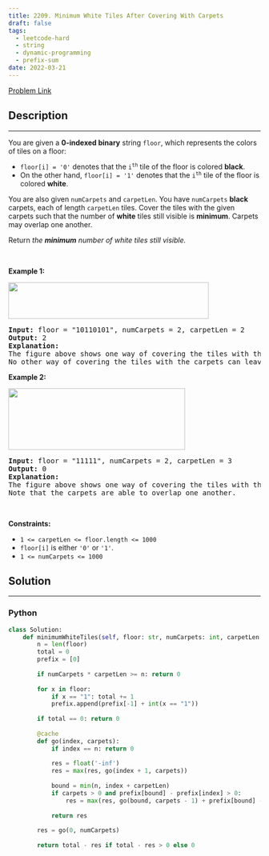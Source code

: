 ```yaml
---
title: 2209. Minimum White Tiles After Covering With Carpets
draft: false
tags: 
  - leetcode-hard
  - string
  - dynamic-programming
  - prefix-sum
date: 2022-03-21
---
```


[Problem Link](https://leetcode.com/problems/minimum-white-tiles-after-covering-with-carpets/)

## Description

---
<p>You are given a <strong>0-indexed binary</strong> string <code>floor</code>, which represents the colors of tiles on a floor:</p>

<ul>
	<li><code>floor[i] = &#39;0&#39;</code> denotes that the <code>i<sup>th</sup></code> tile of the floor is colored <strong>black</strong>.</li>
	<li>On the other hand, <code>floor[i] = &#39;1&#39;</code> denotes that the <code>i<sup>th</sup></code> tile of the floor is colored <strong>white</strong>.</li>
</ul>

<p>You are also given <code>numCarpets</code> and <code>carpetLen</code>. You have <code>numCarpets</code> <strong>black</strong> carpets, each of length <code>carpetLen</code> tiles. Cover the tiles with the given carpets such that the number of <strong>white</strong> tiles still visible is <strong>minimum</strong>. Carpets may overlap one another.</p>

<p>Return <em>the <strong>minimum</strong> number of white tiles still visible.</em></p>

<p>&nbsp;</p>
<p><strong class="example">Example 1:</strong></p>
<img alt="" src="https://assets.leetcode.com/uploads/2022/02/10/ex1-1.png" style="width: 400px; height: 73px;" />
<pre>
<strong>Input:</strong> floor = &quot;10110101&quot;, numCarpets = 2, carpetLen = 2
<strong>Output:</strong> 2
<strong>Explanation:</strong> 
The figure above shows one way of covering the tiles with the carpets such that only 2 white tiles are visible.
No other way of covering the tiles with the carpets can leave less than 2 white tiles visible.
</pre>

<p><strong class="example">Example 2:</strong></p>
<img alt="" src="https://assets.leetcode.com/uploads/2022/02/10/ex2.png" style="width: 353px; height: 123px;" />
<pre>
<strong>Input:</strong> floor = &quot;11111&quot;, numCarpets = 2, carpetLen = 3
<strong>Output:</strong> 0
<strong>Explanation:</strong> 
The figure above shows one way of covering the tiles with the carpets such that no white tiles are visible.
Note that the carpets are able to overlap one another.
</pre>

<p>&nbsp;</p>
<p><strong>Constraints:</strong></p>

<ul>
	<li><code>1 &lt;= carpetLen &lt;= floor.length &lt;= 1000</code></li>
	<li><code>floor[i]</code> is either <code>&#39;0&#39;</code> or <code>&#39;1&#39;</code>.</li>
	<li><code>1 &lt;= numCarpets &lt;= 1000</code></li>
</ul>


## Solution

---
### Python
``` py title='minimum-white-tiles-after-covering-with-carpets'
class Solution:
    def minimumWhiteTiles(self, floor: str, numCarpets: int, carpetLen: int) -> int:
        n = len(floor)
        total = 0
        prefix = [0]
        
        if numCarpets * carpetLen >= n: return 0
        
        for x in floor:
            if x == "1": total += 1
            prefix.append(prefix[-1] + int(x == "1"))
        
        if total == 0: return 0
            
        @cache
        def go(index, carpets):
            if index == n: return 0
            
            res = float('-inf')
            res = max(res, go(index + 1, carpets))
            
            bound = min(n, index + carpetLen)
            if carpets > 0 and prefix[bound] - prefix[index] > 0:
                res = max(res, go(bound, carpets - 1) + prefix[bound] - prefix[index])
            
            return res
        
        res = go(0, numCarpets)
        
        return total - res if total - res > 0 else 0
```

